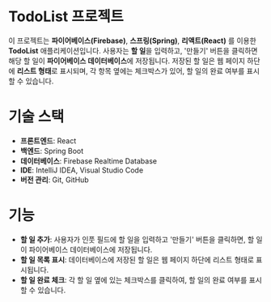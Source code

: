 # TodoList 프로젝트

이 프로젝트는 **파이어베이스(Firebase)**, **스프링(Spring)**, **리액트(React)** 를 이용한 **TodoList** 애플리케이션입니다. 사용자는 **할 일**을 입력하고, '만들기' 버튼을 클릭하면 해당 할 일이 **파이어베이스 데이터베이스**에 저장됩니다. 저장된 할 일은 웹 페이지 하단에 **리스트 형태**로 표시되며, 각 항목 옆에는 체크박스가 있어, 할 일의 완료 여부를 표시할 수 있습니다.

# 기술 스택
* **프론트엔드**: React
* **백엔드**: Spring Boot
* **데이터베이스**: Firebase Realtime Database
* **IDE**: IntelliJ IDEA, Visual Studio Code
* **버전 관리**: Git, GitHub
  
# 기능
* **할 일 추가**: 사용자가 인풋 필드에 할 일을 입력하고 '만들기' 버튼을 클릭하면, 할 일이 파이어베이스 데이터베이스에 저장됩니다.
* **할 일 목록 표시**: 데이터베이스에 저장된 할 일은 웹 페이지 하단에 리스트 형태로 표시됩니다.
* **할 일 완료 체크**: 각 할 일 옆에 있는 체크박스를 클릭하여, 할 일의 완료 여부를 표시할 수 있습니다.
